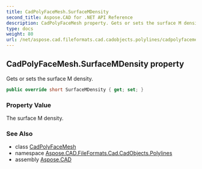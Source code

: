 ```yaml
---
title: CadPolyFaceMesh.SurfaceMDensity
second_title: Aspose.CAD for .NET API Reference
description: CadPolyFaceMesh property. Gets or sets the surface M density
type: docs
weight: 80
url: /net/aspose.cad.fileformats.cad.cadobjects.polylines/cadpolyfacemesh/surfacemdensity/
---
```

## CadPolyFaceMesh.SurfaceMDensity property

Gets or sets the surface M density.

```csharp
public override short SurfaceMDensity { get; set; }
```

### Property Value

The surface M density.

### See Also

* class [CadPolyFaceMesh](../)
* namespace [Aspose.CAD.FileFormats.Cad.CadObjects.Polylines](../../cadpolyfacemesh/)
* assembly [Aspose.CAD](../../../)


